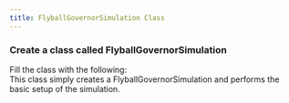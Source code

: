 ```yaml
---
title: FlyballGovernorSimulation Class
---
```


### Create a class called FlyballGovernorSimulation
   Fill the class with the following:  
   This class simply creates a FlyballGovernorSimulation and performs the basic setup of the simulation.

<pre><code data-url-index="0" data-snippet="complete" id="FlyballGovernorClass"></code></pre>

<script id="snippetscript" src="https://cdn.rawgit.com/ihmcrobotics/ihmcrobotics.github.io/a6a5d7c6/snippetautomation/codesnippets.js" sources=Array.of("https://rawgit.com/ihmcrobotics/ihmc-open-robotics-software/develop/example-simulations/src/main/java/us/ihmc/exampleSimulations/flyballGovernor/FlyballGovernorSimulation.java")></script>